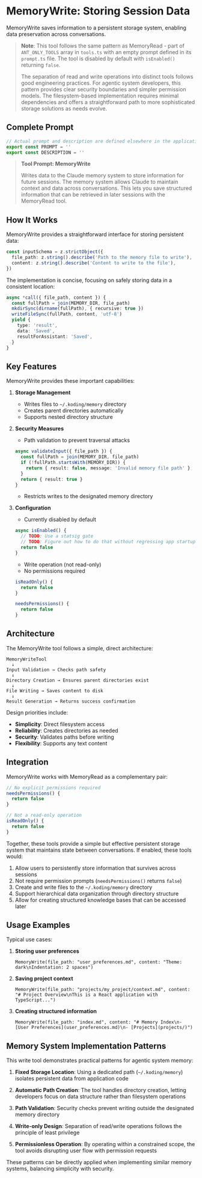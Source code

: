 # MemoryWrite: Storing Session Data

MemoryWrite saves information to a persistent storage system, enabling data preservation across conversations.

> **Note**: This tool follows the same pattern as MemoryRead - part of `ANT_ONLY_TOOLS` array in `tools.ts` with an empty prompt defined in its `prompt.ts` file. The tool is disabled by default with `isEnabled()` returning `false`.
>
> The separation of read and write operations into distinct tools follows good engineering practices. For agentic system developers, this pattern provides clear security boundaries and simpler permission models. The filesystem-based implementation requires minimal dependencies and offers a straightforward path to more sophisticated storage solutions as needs evolve.

## Complete Prompt

```typescript
// Actual prompt and description are defined elsewhere in the application
export const PROMPT = ''
export const DESCRIPTION = ''
```

> **Tool Prompt: MemoryWrite**
>
> Writes data to the Claude memory system to store information for future sessions. The memory system allows Claude to maintain context and data across conversations. This lets you save structured information that can be retrieved in later sessions with the MemoryRead tool.

## How It Works

MemoryWrite provides a straightforward interface for storing persistent data:

```typescript
const inputSchema = z.strictObject({
  file_path: z.string().describe('Path to the memory file to write'),
  content: z.string().describe('Content to write to the file'),
})
```

The implementation is concise, focusing on safely storing data in a consistent location:

```typescript
async *call({ file_path, content }) {
  const fullPath = join(MEMORY_DIR, file_path)
  mkdirSync(dirname(fullPath), { recursive: true })
  writeFileSync(fullPath, content, 'utf-8')
  yield {
    type: 'result',
    data: 'Saved',
    resultForAssistant: 'Saved',
  }
}
```

## Key Features

MemoryWrite provides these important capabilities:

1. **Storage Management**
   - Writes files to `~/.koding/memory` directory
   - Creates parent directories automatically
   - Supports nested directory structure

2. **Security Measures**
   - Path validation to prevent traversal attacks
   ```typescript
   async validateInput({ file_path }) {
     const fullPath = join(MEMORY_DIR, file_path)
     if (!fullPath.startsWith(MEMORY_DIR)) {
       return { result: false, message: 'Invalid memory file path' }
     }
     return { result: true }
   }
   ```
   - Restricts writes to the designated memory directory

3. **Configuration**
   - Currently disabled by default
   ```typescript
   async isEnabled() {
     // TODO: Use a statsig gate
     // TODO: Figure out how to do that without regressing app startup perf
     return false
   }
   ```
   - Write operation (not read-only)
   - No permissions required
   ```typescript
   isReadOnly() {
     return false
   }
   
   needsPermissions() {
     return false
   }
   ```

## Architecture

The MemoryWrite tool follows a simple, direct architecture:

```
MemoryWriteTool
  ↓
Input Validation → Checks path safety
  ↓
Directory Creation → Ensures parent directories exist
  ↓
File Writing → Saves content to disk
  ↓
Result Generation → Returns success confirmation
```

Design priorities include:
- **Simplicity**: Direct filesystem access
- **Reliability**: Creates directories as needed
- **Security**: Validates paths before writing
- **Flexibility**: Supports any text content

## Integration

MemoryWrite works with MemoryRead as a complementary pair:

```typescript
// No explicit permissions required
needsPermissions() {
  return false
}

// Not a read-only operation
isReadOnly() {
  return false
}
```

Together, these tools provide a simple but effective persistent storage system that maintains state between conversations. If enabled, these tools would:

1. Allow users to persistently store information that survives across sessions 
2. Not require permission prompts (`needsPermissions()` returns `false`)
3. Create and write files to the `~/.koding/memory` directory
4. Support hierarchical data organization through directory structure
5. Allow for creating structured knowledge bases that can be accessed later

## Usage Examples

Typical use cases:

1. **Storing user preferences**
   ```
   MemoryWrite(file_path: "user_preferences.md", content: "Theme: dark\nIndentation: 2 spaces")
   ```

2. **Saving project context**
   ```
   MemoryWrite(file_path: "projects/my_project/context.md", content: "# Project Overview\nThis is a React application with TypeScript...")
   ```

3. **Creating structured information**
   ```
   MemoryWrite(file_path: "index.md", content: "# Memory Index\n- [User Preferences](user_preferences.md)\n- [Projects](projects/)")
   ```

## Memory System Implementation Patterns

This write tool demonstrates practical patterns for agentic system memory:

1. **Fixed Storage Location**: Using a dedicated path (`~/.koding/memory`) isolates persistent data from application code

2. **Automatic Path Creation**: The tool handles directory creation, letting developers focus on data structure rather than filesystem operations

3. **Path Validation**: Security checks prevent writing outside the designated memory directory

4. **Write-only Design**: Separation of read/write operations follows the principle of least privilege

5. **Permissionless Operation**: By operating within a constrained scope, the tool avoids disrupting user flow with permission requests

These patterns can be directly applied when implementing similar memory systems, balancing simplicity with security.